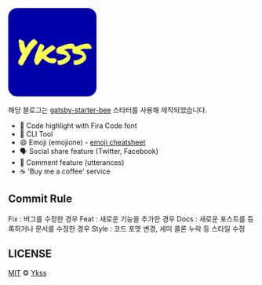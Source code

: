 <div>
  <img src="./content/assets/felog.png" width="180px" />
</div>

해당 블로그는 [gatsby-starter-bee](https://github.com/JaeYeopHan/gatsby-starter-bee) 스타터를 사용해 제작되었습니다.

- 💄 Code highlight with Fira Code font
- 🧙 CLI Tool
- 😄 Emoji (emojione) - [emoji cheatsheet](https://www.webfx.com/tools/emoji-cheat-sheet/)
- 🗣 Social share feature (Twitter, Facebook)
- 💬 Comment feature (utterances)
- ☕ 'Buy me a coffee' service

## Commit Rule
Fix : 버그를 수정한 경우
Feat : 새로운 기능을 추가한 경우
Docs : 새로운 포스트를 등록하거나 문서를 수정한 경우
Style : 코드 포맷 변경, 세미 콜론 누락 등 스타일 수정


## LICENSE

[MIT](./LICENSE) © [Ykss](https://github.com/Ykss)

<div align="center">

</div>
